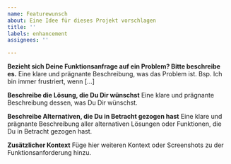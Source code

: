 ```yaml
---
name: Featurewunsch
about: Eine Idee für dieses Projekt vorschlagen
title: ''
labels: enhancement
assignees: ''

---
```


**Bezieht sich Deine Funktionsanfrage auf ein Problem? Bitte beschreibe es.**
Eine klare und prägnante Beschreibung, was das Problem ist. Bsp. Ich bin immer frustriert, wenn [...]

**Beschreibe die Lösung, die Du Dir wünschst**
Eine klare und prägnante Beschreibung dessen, was Du Dir wünschst.

**Beschreibe Alternativen, die Du in Betracht gezogen hast**
Eine klare und prägnante Beschreibung aller alternativen Lösungen oder Funktionen, die Du in Betracht gezogen hast.

**Zusätzlicher Kontext**
Füge hier weiteren Kontext oder Screenshots zu der Funktionsanforderung hinzu.
